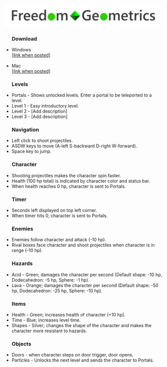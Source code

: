<!--# Freedom Geometrics-->
# <img src="./Images/text.svg" />

<ul>
<h3> Download </h3>
<li> Windows <br> <a href=""> [link when posted] </a> </li>
<br>
<li> Mac <br> <a href=""> [link when posted] </a> </li>
</ul>

<ul>
<h3> Levels </h3>
<li> Portals - Shows unlocked levels. Enter a portal to be teleported to a level. </li>
<li> Level 1 - Easy introductory level. </li>
<li> Level 2 - [Add description] </li>
<li> Level 3 - [Add description] </li>
</ul>

<ul>
<h3> Navigation </h3>
<li> Left click to shoot projectiles. </li>
<li> ASDW keys to move (A-left S-backward D-right W-forward).</li>
<li> Space key to jump. </li>
</ul>

<ul>
<h3> Character </h3>
<li> Shooting projectiles makes the character spin faster. </li>
<li> Health (100 hp total) is indicated by character color and status bar. </li>
<li> When health reaches 0 hp, character is sent to Portals. </li>
</ul>

<ul>
<h3> Timer </h3>
<li> Seconds left displayed on top left corner. </li>
<li> When timer hits 0, character is sent to Portals. </li>
</ul>

<ul>
<h3> Enemies </h3>
<li> Enemies follow character and attack (-10 hp). </li>
<li> Rival boxes face character and shoot projectiles when character is in range (-10 hp). </li>
</ul>

<ul>
<h3> Hazards </h3>
<li> Acid - Green; damages the character per second (Default shape: -10 hp, Dodecahedron: -5 hp, Sphere: -1 hp). </li>
<li> Lava - Orange; damages the character per second (Default shape: -50 hp, Dodecahedron: -25 hp, Sphere: -10 hp). </li>
</ul>

<ul>
<h3> Items </h3>
<li> Health - Green; increases health of character (+10 hp). </li>
<li> Time - Blue; increases level time. </li>
<li> Shapes - Silver; changes the shape of the character and makes the character more resistant to hazards. </li>
</ul>

<ul>
<h3> Objects </h3>
<li> Doors - when character steps on door trigger, door opens. </li>
<li> Particles - Unlocks the next level and sends the character to Portals. </li>
</ul>
